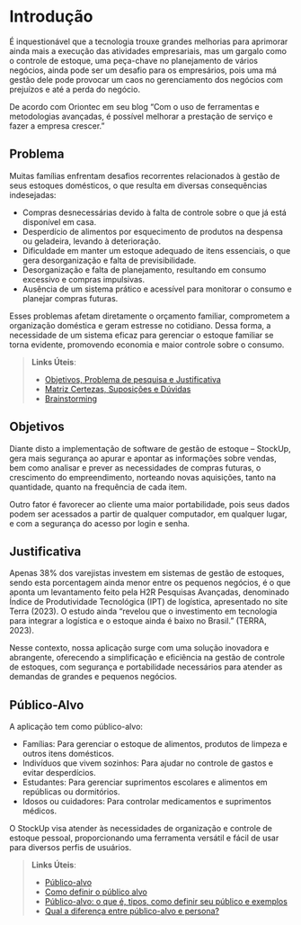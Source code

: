# Introdução

É inquestionável que a tecnologia trouxe grandes melhorias para aprimorar ainda mais a execução das atividades empresariais, mas um gargalo como o controle de estoque, uma peça-chave no planejamento de vários negócios, ainda pode ser um desafio para os empresários, pois uma má gestão dele pode provocar um caos no gerenciamento dos negócios com prejuízos e até a perda do negócio.  

De acordo com Oriontec em seu blog “Com o uso de ferramentas e metodologias avançadas, é possível melhorar a prestação de serviço e fazer a empresa crescer.”

## Problema
Muitas famílias enfrentam desafios recorrentes relacionados à gestão de seus estoques domésticos, o que resulta em diversas consequências indesejadas:

- Compras desnecessárias devido à falta de controle sobre o que já está disponível em casa.
- Desperdício de alimentos por esquecimento de produtos na despensa ou geladeira, levando à deterioração.
- Dificuldade em manter um estoque adequado de itens essenciais, o que gera desorganização e falta de previsibilidade.
- Desorganização e falta de planejamento, resultando em consumo excessivo e compras impulsivas.
- Ausência de um sistema prático e acessível para monitorar o consumo e planejar compras futuras.

Esses problemas afetam diretamente o orçamento familiar, comprometem a organização doméstica e geram estresse no cotidiano. Dessa forma, a necessidade de um sistema eficaz para gerenciar o estoque familiar se torna evidente, promovendo economia e maior controle sobre o consumo.

> **Links Úteis**:
> - [Objetivos, Problema de pesquisa e Justificativa](https://medium.com/@versioparole/objetivos-problema-de-pesquisa-e-justificativa-c98c8233b9c3)
> - [Matriz Certezas, Suposições e Dúvidas](https://medium.com/educa%C3%A7%C3%A3o-fora-da-caixa/matriz-certezas-suposi%C3%A7%C3%B5es-e-d%C3%BAvidas-fa2263633655)
> - [Brainstorming](https://www.euax.com.br/2018/09/brainstorming/)

## Objetivos

Diante disto a implementação de software de gestão de estoque – StockUp, gera mais segurança ao apurar e apontar as informações sobre vendas, bem como analisar e prever as necessidades de compras futuras, o crescimento do empreendimento, norteando novas aquisições, tanto na quantidade, quanto na frequência de cada item.  

Outro fator é favorecer ao cliente uma maior portabilidade, pois seus dados podem ser acessados a partir de qualquer computador, em qualquer lugar, e com a segurança do acesso por login e senha.  

## Justificativa

Apenas 38% dos varejistas investem em sistemas de gestão de estoques, sendo esta porcentagem ainda menor entre os pequenos negócios, é o que aponta um levantamento feito pela H2R Pesquisas Avançadas, denominado Índice de Produtividade Tecnológica (IPT) de logística, apresentado no site Terra (2023). O estudo ainda “revelou que o investimento em tecnologia para integrar a logística e o estoque ainda é baixo no Brasil.” (TERRA, 2023).  

Nesse contexto, nossa aplicação surge com uma solução inovadora e abrangente, oferecendo a simplificação e eficiência na gestão de controle de estoques, com segurança e portabilidade necessários para atender as demandas de grandes e pequenos negócios.  

## Público-Alvo

A aplicação tem como público-alvo: 
- Famílias: Para gerenciar o estoque de alimentos, produtos de limpeza e outros itens domésticos.
- Indivíduos que vivem sozinhos: Para ajudar no controle de gastos e evitar desperdícios.
- Estudantes: Para gerenciar suprimentos escolares e alimentos em repúblicas ou dormitórios.
- Idosos ou cuidadores: Para controlar medicamentos e suprimentos médicos.

O StockUp visa atender às necessidades de organização e controle de estoque pessoal, proporcionando uma ferramenta versátil e fácil de usar para diversos perfis de usuários. 

> **Links Úteis**:
> - [Público-alvo](https://blog.hotmart.com/pt-br/publico-alvo/)
> - [Como definir o público alvo](https://exame.com/pme/5-dicas-essenciais-para-definir-o-publico-alvo-do-seu-negocio/)
> - [Público-alvo: o que é, tipos, como definir seu público e exemplos](https://klickpages.com.br/blog/publico-alvo-o-que-e/)
> - [Qual a diferença entre público-alvo e persona?](https://rockcontent.com/blog/diferenca-publico-alvo-e-persona/)
